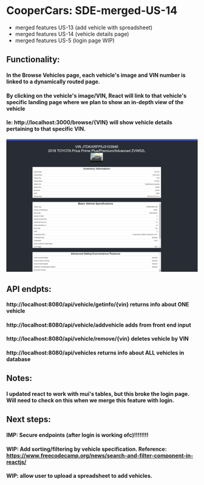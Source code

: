 # CooperCars: SDE-merged-US-14
- merged features US-13 (add vehicle with spreadsheet)
- merged features US-14 (vehicle details page)
- merged features US-5 (login page WIP)
## Functionality:
#### In the Browse Vehicles page, each vehicle's image and VIN number is linked to a dynamically routed page. 
#### By clicking on the vehicle's image/VIN, React will link to that vehicle's specific landing page where we plan to show an in-depth view of the vehicle
#### Ie: http://localhost:3000/browse/{VIN} will show vehicle details pertaining to that specific VIN.
![image1](us-14.png)
## API endpts:
#### http://localhost:8080/api/vehicle/getinfo/{vin} returns info about ONE vehicle
#### http://localhost:8080/api/vehicle/addvehicle adds from front end input
#### http://localhost:8080/api/vehicle/remove/{vin} deletes vehicle by VIN
#### http://localhost:8080/api/vehicles returns info about ALL vehicles in database
## Notes:
#### I updated react to work with mui's tables, but this broke the login page. Will need to check on this when we merge this feature with login. 
## Next steps:
#### IMP: Secure endpoints (after login is working ofc)!!!!!!!!
#### WIP: Add sorting/filtering by vehicle specification. Reference: https://www.freecodecamp.org/news/search-and-filter-component-in-reactjs/
#### WIP: allow user to upload a spreadsheet to add vehicles.

